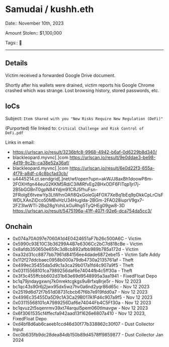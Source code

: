 # Samudai / kushh.eth

Date:: November 10th, 2023

Amount Stolen:: $1,100,000

Tags:: 🔑

---

## Details

Victim received a forwarded Google Drive document.

Shortly after his wallets were drained, victim reports his Google Chrome crashed which was strange. Lost browsing history, stored passwords, etc.

## IoCs

Subject: `Item Shared with you "New Risks Require New Regulation (DeFi)"`

(Purported) file linked to: `Critical Challenge and Risk Control of DeFi.pdf`

Links in email:

- https://urlscan.io/result/3236bfc8-9968-4942-b6af-0d6229b8d340/
- blackleopard.myvnc[.]com https://urlscan.io/result/9e0ddae3-be98-4d19-9c2b-ca38e52a36af/
- blackleopard.myvnc[.]com https://urlscan.io/result/6e0d22f3-655a-4f79-a8df-c4c8bcfad3cb/
- u4445214.ct.sendgrid[.]net/wf/open?upn=akWJJ8axBh1doowP8m-2FOXHfqn44euG2KKM5RdiC3iMlRfvEg2BHxODF6FITqp1jrl7j-2B5bGGBnT0gpN84Ydjm91CRJ5fhuFsn-2FRoIgE6tvewYp3LtWhnOAfI8QxGoleGj4FOX7XeBq1bEq9pDkkCpLrClsFWDLXAnZiDco50MBvHzU34Huglda-2BGm-2FAO28iuprV9gx7-2FZ3IwWTl-2Bq28gYohiLkGuRhg5TyQHEg09gw8-3D https://urlscan.io/result/5475196a-41ff-407f-92e6-dca754da5cc3/

## Onchain

- 0x074a70A097e7060A1d4E0424651aF7b26c500A6C - Victim
- 0x5990c93E10C3b36299A4B7e6306Cc2bC7d818cBe - Victim
- 0x8afdb350650e659c3d8cb892afbb989b785a172d - Victim
- 0xa32d31cc8877bb7961d84156ee4dade6872ebe15 - Victim Safe Addy
- 0x112f27ddcbaec0958b000a79db4730a2135761af - Theft
- 0x499ec35455da5d9c1a3ca29b017a1fd4c907a9f5 - Theft
- 0x03115568101ca7989256daf6e74044fb4c5ff30a - Theft
- 0x3f3c455ffcbb602d31b63e69d9548995a3aa1941 - FixedFloat Depo
- bc1q79jndaygxwnj7k0nrektcgkgs9u8rfxq8rje5r - Nov 12 2023
- bc1qc43s90r6j2jwx95dx5wz7hv0a6nd2yqr86d65c - Nov 12 2023
- 0x2519d6d72f7b51d08731cbcb67f6b7e919fdd0a7 - Nov 12 2023
- 0x499Ec35455Da5D9c1A3Ca29B017A1Fd4c907a9f5 - Nov 12 2023
- 0x03115568101cA7989256Daf6e74044Fb4C5Ff30a - Nov 12 2023
- bc1qvuz2t5sqenrmv39xt74arqul5pem060tlmavgw - Nov 12 2023
- 0x6f3061535cf4ffecfa942aad13f1626e6807a410 - Nov 12 2023, FixedFloat Depo
- 0xd4bf8d6ab6caeeb1ccd46d30f77b338862c30f07 - Dust Collector Input
- 0xc0b635fb9dc28dea84db150b89d4578ff9859877 - Dust Collector Jan 2024

